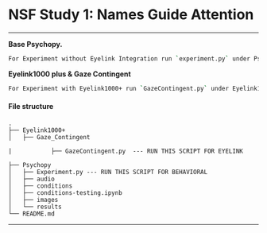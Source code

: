 # NSF Study 1: Names Guide Attention

---

**Base Psychopy.**

```bash
For Experiment without Eyelink Integration run `experiment.py` under Psychopy Directory
```



**Eyelink1000 plus & Gaze Contingent**

```bash
For Experiment with Eyelink1000+ run `GazeContingent.py` under Eyelink1000+/Gaze_Contingent Directory.
```

#### File structure

```
.
├── Eyelink1000+ 
│   ├── Gaze_Contingent

|    		├── GazeContingent.py  --- RUN THIS SCRIPT FOR EYELINK

├── Psychopy
│   ├── Experiment.py --- RUN THIS SCRIPT FOR BEHAVIORAL
│   ├── audio
│   ├── conditions
│   ├── conditions-testing.ipynb
│   ├── images
│   └── results
└── README.md
```

---

